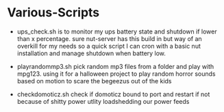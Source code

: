 # Various-Scripts

- ups_check.sh is to monitor my ups battery state and shutdown if lower than x percentage. sure nut-server has this build in but way of an overkill for my needs so a quick script I can cron with a basic nut installation and manage shutdown when battery low.

- playrandommp3.sh pick random mp3 files from a folder and play with mpg123. using it for a halloween project to play random horror sounds based on motion to scare the begeezus out of the kids

- checkdomoticz.sh check if domoticz bound to port and restart if not because of shitty power utlity loadshedding our power feeds
